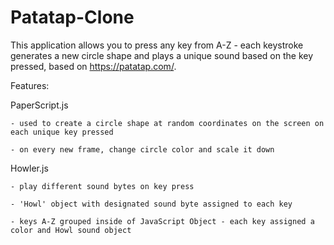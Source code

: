 # Patatap-Clone

This application allows you to press any key from A-Z - each keystroke generates a new circle shape and plays a unique sound based on the key pressed, based on https://patatap.com/.


Features: 
  
  PaperScript.js
  
    - used to create a circle shape at random coordinates on the screen on each unique key pressed
    
    - on every new frame, change circle color and scale it down 
  
  
  Howler.js 
  
    - play different sound bytes on key press
    
    - 'Howl' object with designated sound byte assigned to each key
    
    - keys A-Z grouped inside of JavaScript Object - each key assigned a color and Howl sound object 
    
